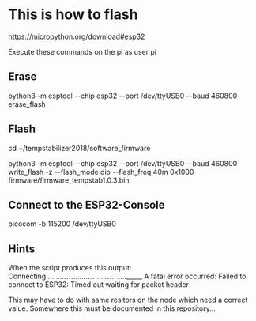 # This is how to flash

https://micropython.org/download#esp32

Execute these commands on the pi as user pi


## Erase

python3 -m esptool --chip esp32 --port /dev/ttyUSB0 --baud 460800 erase_flash

## Flash

cd ~/tempstabilizer2018/software_firmware

python3 -m esptool --chip esp32 --port /dev/ttyUSB0 --baud 460800 write_flash -z --flash_mode dio --flash_freq 40m 0x1000 firmware/firmware_tempstab1.0.3.bin

## Connect to the ESP32-Console
picocom -b 115200 /dev/ttyUSB0

## Hints

When the script produces this output:
  Connecting........_____....._____....._____....._____....._____....._____....._____
  A fatal error occurred: Failed to connect to ESP32: Timed out waiting for packet header

This may have to do with same resitors on the node which need a correct value.
Somewhere this must be documented in this repository...
